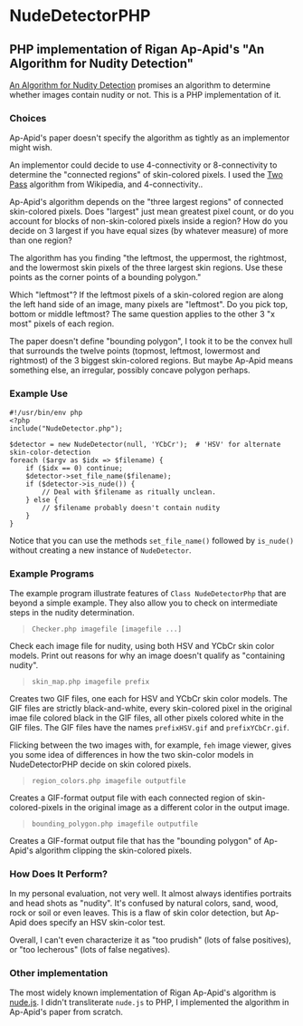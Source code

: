 # NudeDetectorPHP
## PHP implementation of Rigan Ap-Apid's "An Algorithm for Nudity Detection"

[An Algorithm for Nudity
Detection](http://citeseerx.ist.psu.edu/viewdoc/download?doi=10.1.1.96.9872&rep=rep1&type=pdf)
promises an algorithm to determine whether images contain nudity or not. This
is a PHP implementation of it.

### Choices

Ap-Apid's paper doesn't specify the algorithm as tightly as an implementor might wish.

An implementor could decide to use 4-connectivity or 8-connectivity to
determine the "connected regions" of skin-colored pixels. I used the [Two
Pass](https://en.wikipedia.org/wiki/Connected-component_labeling#Two-pass)
algorithm from Wikipedia, and 4-connectivity..

Ap-Apid's algorithm depends on the "three largest regions" of connected
skin-colored pixels.  Does "largest" just mean greatest pixel count, or do you
account for blocks of non-skin-colored pixels inside a region? How do you
decide on 3 largest if you have equal sizes (by whatever measure) of more than
one region?

The algorithm has you finding "the leftmost, the uppermost, the rightmost, and
the  lowermost  skin  pixels  of  the  three  largest  skin regions.  Use these
points as the corner points of a bounding polygon."

Which "leftmost"? If the leftmost pixels of a skin-colored region are along the
left hand side of an image, many pixels are "leftmost". Do you pick top, bottom
or middle leftmost?  The same question applies to the other 3 "x most" pixels
of each region.

The paper doesn't define "bounding polygon", I took it to be the convex hull
that surrounds the twelve points (topmost, leftmost, lowermost and rightmost)
of the 3 biggest skin-colored regions. But maybe Ap-Apid means something else,
an irregular, possibly concave polygon perhaps.

### Example Use

    #!/usr/bin/env php
    <?php
    include("NudeDetector.php");
    
    $detector = new NudeDetector(null, 'YCbCr');  # 'HSV' for alternate skin-color-detection
    foreach ($argv as $idx => $filename) {
		if ($idx == 0) continue;
		$detector->set_file_name($filename);
        if ($detector->is_nude()) { 
            // Deal with $filename as ritually unclean.
        } else {
			// $filename probably doesn't contain nudity
		}
    }

Notice that you can use the methods `set_file_name()` followed by `is_nude()`
without creating a new instance of `NudeDetector`.

### Example Programs

The example program illustrate features of `Class NudeDetectorPhp`
that are beyond a simple example. They also allow you to check on
intermediate steps in the nudity determination.

> `Checker.php imagefile [imagefile ...]`

Check each image file for nudity, using both HSV and YCbCr skin color models.
Print out reasons for why an image doesn't qualify as "containing nudity".

> `skin_map.php imagefile prefix`

Creates two GIF files, one each for HSV and YCbCr skin color models. The GIF
files are strictly black-and-white, every skin-colored pixel in the original
imae file colored black in the GIF files, all other pixels colored white in
the GIF files.  The GIF files have the names `prefixHSV.gif` and `prefixYCbCr.gif`.

Flicking between the two images with, for example, `feh` image viewer, gives
you some idea of differences in how the two skin-color models in
NudeDetectorPHP decide on skin colored pixels.

> `region_colors.php imagefile outputfile`

Creates a GIF-format output file with each connected region of skin-colored-pixels
in the original image as a different color in the output image.

> `bounding_polygon.php imagefile outputfile`

Creates a GIF-format output file that has the "bounding polygon" of Ap-Apid's
algorithm clipping the skin-colored pixels.

### How Does It Perform?

In my personal evaluation, not very well. It almost always identifies portraits
and head shots as "nudity".  It's confused by natural colors, sand, wood, rock
or soil or even leaves. This is a flaw of skin color detection, but Ap-Apid
does specify an HSV skin-color test.

Overall, I can't even characterize it as "too prudish" (lots of false positives),
or "too lecherous" (lots of false negatives).

### Other implementation

The most widely known implementation of Rigan Ap-Apid's algorithm is
[nude.js](https://github.com/pa7/nude.js). I didn't transliterate `nude.js` to
PHP, I implemented the algorithm in Ap-Apid's paper from scratch.
